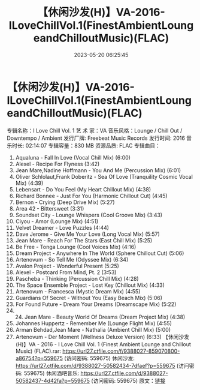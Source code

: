 ﻿---
title: 【休闲沙发(H)】VA-2016-ILoveChillVol.1(FinestAmbientLoungeandChilloutMusic)(FLAC)
date: 2023-05-20 06:25:45
categories: 古典音乐、新世纪、纯音雅乐
tags: 纯音雅乐
---
# 【休闲沙发(H)】VA-2016-ILoveChillVol.1(FinestAmbientLoungeandChilloutMusic)(FLAC)

专辑名称：I Love Chill Vol. 1
艺 术 家：VA
音乐风格：Lounge / Chill Out / Downtempo / Ambient
发行厂牌: Freebeat Music Records
发行时间: 2016
音乐时长: 02:14:07
专辑容量：830 MB
资源品质: FLAC
专辑曲目：
01. Aqualuna - Fall In Love (Vocal Chill Mix) (6:00)
02. Alexel - Recipe For Flyness (3:42)
03. Jean Mare,Nadine Hoffmann - You And Me (Percussion Mix)
(6:01)
04. Oliver Schlolaut,Frank Doberitz - Sea Of Love (Tranquility
Cosmic Vocal Mix) (4:39)
05. Lebensart - Do You Feel (My Heart Chillout Mix) (4:38)
06. Richard Bonnee - Just For You (Harmonic Chillout Cut)
(4:45)
07. Bernon - Crying (Deep Drive Mix) (5:27)
08. Area 42 - Bittersweet (3:31)
09. Soundset City - Lounge Whispers (Cool Groove Mix) (3:43)
10. Ciyou - Amor (Lounge Mix) (4:51)
11. Velvet Dreamer - Love Puzzles (4:44)
12. Dave Jerome - Give Me Your Love (Long Vocal Mix) (5:57)
13. Jean Mare - Reach For The Stars (East Chill Mix) (5:25)
14. Be Free - Tonga Lounge (Cool Voices Mix) (4:16)
15. Dream Project - Anywhere In The World (Sphere Chillout Cut)
(5:06)
16. Artenovum - So Tell Me (Odyssee Mix) (6:34)
17. Avalon Project - Wonderful Present (5:25)
18. Alexel - Postcard From Mind, Pt. 2 (3:53)
19. Pascheba - Thinking (Percussion Chill Mix) (4:28)
20. The Space Ensemble Project - Lost Key (Chillout Mix)
(4:33)
21. Artenovum - Francesca (Mystic Dream Mix) (4:55)
22. Guardians Of Secret - Without You (Easy Beach Mix)
(5:06)
23. For Found Future - Dream Your Dreams (Dreamscape Mix) (5:22)
24. 24. Jean Mare - Beauty World Of Dreams (Dream Project Mix)
(4:38)
25. Johannes Huppertz - Remember Me (Lounge Flight Mix)
(4:55)
26. Arman Behdad,Jean Mare - Nathalia (Ambient Chill Mix)
(5:00)
27. Artenovum - Der Moment (Wellness Deluxe Version) (6:33)
【休闲沙发(H)】VA - 2016 - I Love Chill Vol. 1 (Finest Ambient Lounge
and Chillout Music) (FLAC).rar: https://url27.ctfile.com/f/9388027-859070800-a86754?p=559675
(访问密码: 559675)
休闲沙发: https://url27.ctfile.com/d/9388027-50582434-7dfaef?p=559675
(访问密码: 559675)
休闲酒吧音乐: https://url27.ctfile.com/d/9388027-50582437-4d42fa?p=559675
(访问密码: 559675)
原文：[链接](https://blog.sina.com.cn/s/blog_1647c7e76010311xx.html)